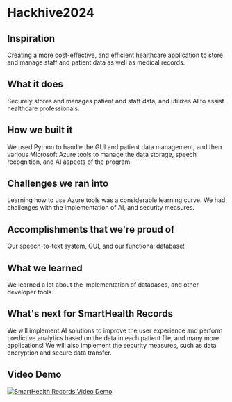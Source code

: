 ﻿# Hackhive2024

## Inspiration
Creating a more cost-effective, and efficient healthcare application to store and manage staff and patient data as well as medical records.

## What it does
Securely stores and manages patient and staff data, and utilizes AI to assist healthcare professionals. 

## How we built it
We used Python to handle the GUI and patient data management, and then various Microsoft Azure tools to manage the data storage, speech recognition, and AI aspects of the program.

## Challenges we ran into
Learning how to use Azure tools was a considerable learning curve. We had challenges with the implementation of AI, and security measures. 

## Accomplishments that we're proud of
Our speech-to-text system, GUI, and our functional database!

## What we learned
We learned a lot about the implementation of databases, and other developer tools.

## What's next for SmartHealth Records
We will implement AI solutions to improve the user experience and perform predictive analytics based on the data in each patient file, and many more applications! We will also implement the security measures, such as data encryption and secure data transfer. 

## Video Demo
[![SmartHealth Records Video Demo](https://img.youtube.com/vi/G88t8h7hel8/0.jpg)](https://www.youtube.com/watch?v=G88t8h7hel8)
